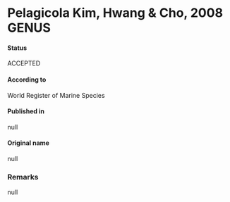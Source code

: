 # Pelagicola Kim, Hwang & Cho, 2008 GENUS

#### Status
ACCEPTED

#### According to
World Register of Marine Species

#### Published in
null

#### Original name
null

### Remarks
null